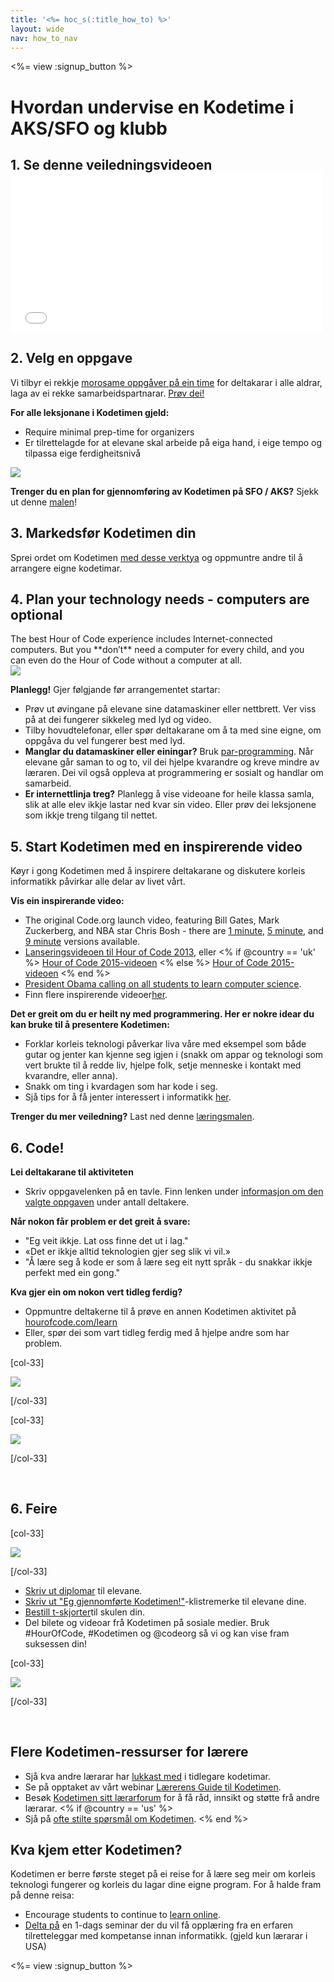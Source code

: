 ```yaml
---
title: '<%= hoc_s(:title_how_to) %>'
layout: wide
nav: how_to_nav
---
```

<%= view :signup_button %>

# Hvordan undervise en Kodetime i AKS/SFO og klubb

## 1. Se denne veiledningsvideoen <iframe width="500" height="255" src="//www.youtube.com/embed/SrnvvWDm73k" frameborder="0" allowfullscreen mark="crwd-mark"></iframe> 

## 2. Velg en oppgave

Vi tilbyr ei rekkje [morosame oppgåver på ein time](<%= resolve_url('/learn') %>) for deltakarar i alle aldrar, laga av ei rekke samarbeidspartnarar. [Prøv dei!](<%= resolve_url('/learn') %>)

**For alle leksjonane i Kodetimen gjeld:**

- Require minimal prep-time for organizers
- Er tilrettelagde for at elevane skal arbeide på eiga hand, i eige tempo og tilpassa eige ferdigheitsnivå

[![](/images/fit-700/tutorials.png)](<%= resolve_url('/learn') %>)

**Trenger du en plan for gjennomføring av Kodetimen på SFO / AKS?** Sjekk ut denne [malen](/files/AfterschoolEducatorLessonPlanOutline.docx)!

## 3. Markedsfør Kodetimen din

Sprei ordet om Kodetimen [med desse verktya](<%= resolve_url('/promote') %>) og oppmuntre andre til å arrangere eigne kodetimar.

## 4. Plan your technology needs - computers are optional

<div class="col-66" style="padding-right: 20px;">
  The best Hour of Code experience includes Internet-connected computers. But you **don’t** need a computer for every child, and you can even do the Hour of Code without a computer at all.
</div>

<div class="col-33">
  <img src="/images/fit-400/group_ipad.jpg" />
</div>

<div style="clear: both;"></div>

**Planlegg!** Gjer følgjande før arrangementet startar:

- Prøv ut øvingane på elevane sine datamaskiner eller nettbrett. Ver viss på at dei fungerer sikkeleg med lyd og video.
- Tilby hovudtelefonar, eller spør deltakarane om å ta med sine eigne, om oppgåva du vel fungerer best med lyd.
- **Manglar du datamaskiner eller einingar?** Bruk [par-programming](https://www.youtube.com/watch?v=vgkahOzFH2Q). Når elevane går saman to og to, vil dei hjelpe kvarandre og kreve mindre av læraren. Dei vil også oppleva at programmering er sosialt og handlar om samarbeid.
- **Er internettlinja treg?** Planlegg å vise videoane for heile klassa samla, slik at alle elev ikkje lastar ned kvar sin video. Eller prøv dei leksjonene som ikkje treng tilgang til nettet.

## 5. Start Kodetimen med en inspirerende video

Køyr i gong Kodetimen med å inspirere deltakarane og diskutere korleis informatikk påvirkar alle delar av livet vårt.

**Vis ein inspirerande video:**

- The original Code.org launch video, featuring Bill Gates, Mark Zuckerberg, and NBA star Chris Bosh - there are [1 minute](https://www.youtube.com/watch?v=qYZF6oIZtfc), [5 minute](https://www.youtube.com/watch?v=nKIu9yen5nc), and [9 minute](https://www.youtube.com/watch?v=dU1xS07N-FA) versions available.
- [Lanseringsvideoen til Hour of Code 2013](https://www.youtube.com/watch?v=FC5FbmsH4fw), eller <% if @country == 'uk' %> [Hour of Code 2015-videoen](https://www.youtube.com/watch?v=7L97YMYqLHc) <% else %> [Hour of Code 2015-videoen](https://www.youtube.com/watch?v=7L97YMYqLHc) <% end %>
- [President Obama calling on all students to learn computer science](https://www.youtube.com/watch?v=6XvmhE1J9PY).
- Finn flere inspirerende videoer[her](https://www.youtube.com/playlist?list=PLzdnOPI1iJNfpD8i4Sx7U0y2MccnrNZuP).

**Det er greit om du er heilt ny med programmering. Her er nokre idear du kan bruke til å presentere Kodetimen:**

- Forklar korleis teknologi påverkar liva våre med eksempel som både gutar og jenter kan kjenne seg igjen i (snakk om appar og teknologi som vert brukte til å redde liv, hjelpe folk, setje menneske i kontakt med kvarandre, eller anna).
- Snakk om ting i kvardagen som har kode i seg.
- Sjå tips for å få jenter interessert i informatikk [her](<%= resolve_url('https://code.org/girls') %>).

**Trenger du mer veiledning?** Last ned denne [læringsmalen](/files/AfterschoolEducatorLessonPlanOutline.docx).

## 6. Code!

**Lei deltakarane til aktiviteten**

- Skriv oppgavelenken på en tavle. Finn lenken under [informasjon om den valgte oppgaven](<%= resolve_url('/learn') %>) under antall deltakere.

**Når nokon får problem er det greit å svare:**

- "Eg veit ikkje. Lat oss finne det ut i lag."
- «Det er ikkje alltid teknologien gjer seg slik vi vil.»
- "Å lære seg å kode er som å lære seg eit nytt språk - du snakkar ikkje perfekt med ein gong."

**Kva gjer ein om nokon vert tidleg ferdig?**

- Oppmuntre deltakerne til å prøve en annen Kodetimen aktivitet på [hourofcode.com/learn](<%= resolve_url('/learn') %>)
- Eller, spør dei som vart tidleg ferdig med å hjelpe andre som har problem.

[col-33]

![](/images/fit-250/highschoolgirls.jpeg)

[/col-33]

[col-33]

![](/images/fit-300/group_ar.jpg)

[/col-33]

<p style="clear:both">&nbsp;</p>

## 6. Feire

[col-33]

![](/images/fit-300/boy-certificate.jpg)

[/col-33]

- [Skriv ut diplomar](<%= resolve_url('https://code.org/certificates') %>) til elevane.
- [Skriv ut "Eg gjennomførte Kodetimen!"](<%= resolve_url('/promote/resources#stickers') %>)-klistremerke til elevane dine.
- [Bestill t-skjorter](http://blog.code.org/post/132608499493/hour-of-code-shirts-and-more)til skulen din.
- Del bilete og videoar frå Kodetimen på sosiale medier. Bruk #HourOfCode, #Kodetimen og @codeorg så vi og kan vise fram suksessen din!

[col-33]

![](/images/fit-260/highlight-certificates.jpg)

[/col-33]

<p style="clear:both">&nbsp;</p>

## Flere Kodetimen-ressurser for lærere

- Sjå kva andre lærarar har [lukkast med](http://www.slideshare.net/TeachCode/hour-of-code-best-practices-for-successful-educators-51273466) i tidlegare kodetimar. 
- Se på opptaket av vårt webinar [Lærerens Guide til Kodetimen](https://youtu.be/EJeMeSW2-Mw).
- Besøk [Kodetimen sitt lærarforum](http://forum.code.org/c/plc/hour-of-code) for å få råd, innsikt og støtte frå andre lærarar. <% if @country == 'us' %>
- Sjå på [ofte stilte spørsmål om Kodetimen](https://support.code.org/hc/en-us/categories/200147083-Hour-of-Code). <% end %>

## Kva kjem etter Kodetimen?

Kodetimen er berre første steget på ei reise for å lære seg meir om korleis teknologi fungerer og korleis du lagar dine eigne program. For å halde fram på denne reisa:

- Encourage students to continue to [learn online](<%= resolve_url('https://code.org/learn/beyond') %>).
- [Delta på](<%= resolve_url('https://code.org/professional-development-workshops') %>) en 1-dags seminar der du vil få opplæring fra en erfaren tilretteleggar med kompetanse innan informatikk. (gjeld kun lærarar i USA)

<%= view :signup_button %>